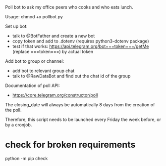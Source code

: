 Poll bot to ask my office peers who cooks and who eats lunch.

Usage: chmod +x pollbot.py

Set up bot:
 - talk to @BotFather and create a new bot
 - copy token and add to .dotenv (requires python3-dotenv package)
 - test if that works: https://api.telegram.org/bot===token===/getMe (replace ===token===) by actual token

Add bot to group or channel:
- add bot to relevant group chat
- talk to @RawDataBot and find out the chat id of the group

Documentation of poll API:
- https://core.telegram.org/constructor/poll

The closing_date will always be automatically 8 days from the creation of the poll.

Therefore, this script needs to be launched every Friday the week
before, or by a cronjob.

# check for broken requirements
python -m pip check
